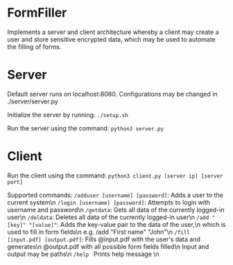 # FormFiller
Implements a server and client architecture whereby a client may create a user and store sensitive encrypted data, which may be used to automate the filling of forms. 

# Server 
Default server runs on localhost:8080. Configurations may be changed in ./server/server.py

Initialize the server by running:
```./setup.sh```

Run the server using the command: 
```python3 server.py```

# Client 

Run the client using the command:
```python3 client.py [server ip] [server port]```

Supported commands: 
`/adduser [username] [password]`:		Adds a user to the current system\n
`/login [username] [password]`:      	Attempts to login with username and password\n
`/getdata`:                           	Gets all data of the currently logged-in user\n
`/deldata`:                          	Deletes all data of the currently logged-in user\n
`/add "[key]" "[value]"`:     	        Adds the key-value pair to the data of the user,\n
							            which is used to fill in form fields\n
                						e.g. /add "First name" "John"\n
`/fill [input.pdf] [output.pdf]`:		Fills @input.pdf with the user's data and generates\n
										@output.pdf with all possible form fields filled\n
										Input and output may be paths\n
`/help `                             	Prints help message \n
